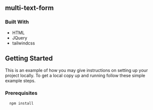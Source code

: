 ## multi-text-form

### Built With

- HTML
- JQuery
- tailwindcss

## Getting Started

This is an example of how you may give instructions on setting up your project locally.
To get a local copy up and running follow these simple example steps.

### Prerequisites

```sh
  npm install
```
